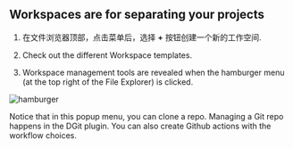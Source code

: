## Workspaces are for separating your projects

1. 在文件浏览器顶部，点击菜单后，选择 **+** 按钮创建一个新的工作空间. 

2. Check out the different Workspace templates. 

3. Workspace management tools are revealed when the hamburger menu (at the top right of the File Explorer) is clicked. 

![hamburger](https://gitlab.learnblockchain.today/baixiangliu/remix-workshops/-/raw/zh-cn/Basics/workspaces/images/workspace-man.png)

Notice that in this popup menu, you can clone a repo.  Managing a Git repo happens in the DGit plugin.  You can also create Github actions with the workflow choices.
